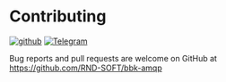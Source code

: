 # Contributing

[![github](https://badgen.net/badge/github/bbk-amqp/blue?icon=github)](https://github.com/RND-SOFT/bbk-amqp)
[![Telegram](https://img.shields.io/static/v1?label=telegram&message=@jerry_ru&color=blue&logo=telegram)](https://t.me/jerry_ru)

Bug reports and pull requests are welcome on GitHub at https://github.com/RND-SOFT/bbk-amqp